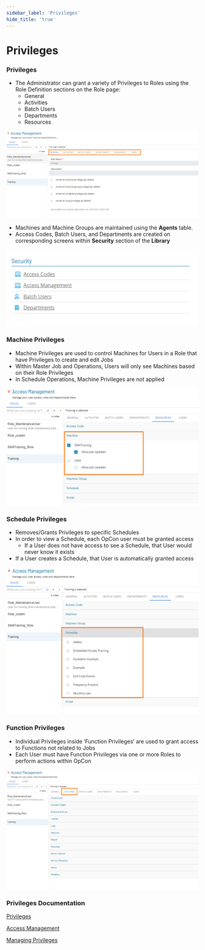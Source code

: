 ```yaml
---
sidebar_label: 'Privileges'
hide_title: 'true'
---
```


# Privileges

### Privileges

* The Administrator can grant a variety of Privileges to Roles using the Role Definition sections on the Role page:
  * General
  * Activities
  * Batch Users
  * Departments
  * Resources

![](../static/img/Privileges-3d96bfb55e975a93d3f6cdf49f9adc01.png)

* Machines and Machine Groups are maintained using the **Agents** table.
* Access Codes, Batch Users, and Departments are created on corresponding screens within **Security** section of the **Library**

![](../static/img/SecuritySection-f6a6fbe5d02ca92b8820f478a8bd6ab1.png)

### Machine Privileges

* Machine Privileges are used to control Machines for Users in a Role that have Privileges to create and edit Jobs
* Within Master Job and Operations, Users will only see Machines based on their Role Privileges
* In Schedule Operations, Machine Privileges are not applied

![](../static/img/Machine_Privileges-1c4bd6483644900832ba6ecbbeb06a95.png)

### Schedule Privileges

* Removes/Grants Privileges to specific Schedules
* In order to view a Schedule, each OpCon user must be granted access
    * If a User does not have access to see a Schedule, that User would never know it exists
* If a User creates a Schedule, that User is automatically granted access

![](../static/img/Schedule_Privilges-398fc204c2886f989a2534f57bf6c8c5.png)

### Function Privileges

* Individual Privileges inside ‘Function Privileges’ are used to grant access to Functions not related to Jobs
* Each User must have Function Privileges via one or more Roles to perform actions within OpCon

![](../static/img/Activities-83ab769adac3172955edc4c20d8f5b65.png)

### Privileges Documentation

[Privileges](https://help.smatechnologies.com/opcon/core/administration/privileges)

[Access Management](https://help.smatechnologies.com/opcon/core/Files/UI/Solution-Manager/Library/AccessManagement/Access-Management)

[Managing Privileges](https://help.smatechnologies.com/opcon/core/Files/UI/Solution-Manager/Library/AccessManagement/Roles/Managing-Roles-And-Privileges)